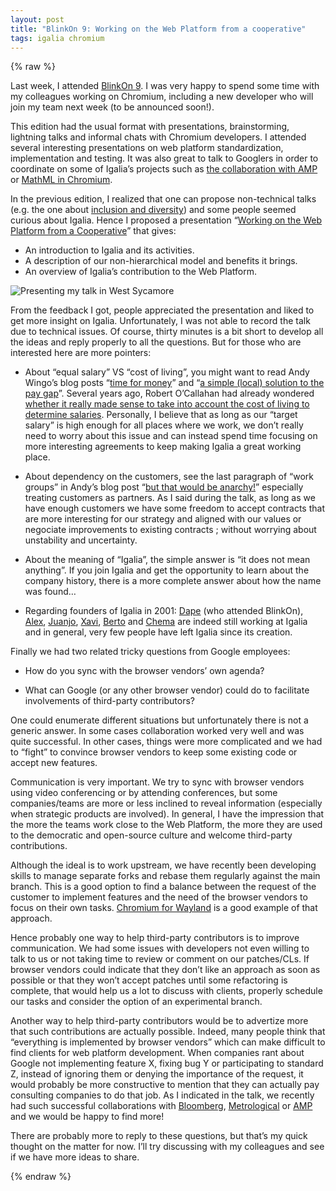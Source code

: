 ```yaml
---
layout: post
title: "BlinkOn 9: Working on the Web Platform from a cooperative"
tags: igalia chromium
---
```


{% raw %}

  <p>Last week, I attended <a href="https://bit.ly/blinkon9-info">BlinkOn 9</a>. I was very happy to
spend some time with my colleagues working on Chromium, including a new
developer who will join my team next week (to be announced soon!).</p>

<p>This edition had the usual format with presentations, brainstorming,
lightning talks and informal chats with Chromium developers. I attended several
interesting presentations on web platform standardization,
implementation and testing.
It was also great to talk to Googlers in order to coordinate on some of
Igalia’s projects such as
<a href="https://frederic-wang.fr/amp-and-igalia-working-together-to-improve-the-web-platform.html">the collaboration with AMP</a> or
<a href="https://mathml.igalia.com/">MathML in Chromium</a>.</p>

<p>In the previous edition, I realized that one can propose non-technical
talks (e.g. the one about <a href="https://docs.google.com/presentation/d/1gZtzemj6g28G_cxm098m4UjdRCvkadk5oIWHdVZvPUM">inclusion and diversity</a>) and some people seemed
curious about Igalia. Hence I proposed a presentation
“<a href="https://people.igalia.com/fwang/blink-on-9/slides/?showNotes=true">Working on the Web Platform from a Cooperative</a>” that gives:</p>

<ul>
  <li>An introduction to Igalia and its activities.</li>
  <li>A description of our non-hierarchical model and benefits it brings.</li>
  <li>An overview of Igalia’s contribution to the Web Platform.</li>
</ul>

<p><img alt="Presenting my talk in West Sycamore" src="https://frederic-wang.fr/images/blinkon9-igalia-talk.jpg" /></p>

<p>From the feedback I got, people appreciated the presentation and liked to get more
insight on Igalia. Unfortunately, I was not able to record
the talk due to technical issues. Of course, thirty minutes is a bit short to
develop all the ideas and reply properly to all the questions. But for those who
are interested here are more pointers:</p>

<ul>
  <li>
    <p>About “equal salary” VS “cost of living”, you might want to read
Andy Wingo’s blog posts “<a href="https://wingolog.org/archives/2013/06/25/time-for-money">time for money</a>” and “<a href="https://wingolog.org/archives/2016/03/24/a-simple-local-solution-to-the-pay-gap">a simple (local) solution to the pay gap</a>”.
Several years ago, Robert O’Callahan had already wondered
<a href="https://robert.ocallahan.org/2011/08/cost-of-living.html">whether it really made sense to take into account the cost of living to
determine salaries</a>.
Personally, I believe that as long as our “target salary” is high enough
for all places where we work, we don’t really need to worry about this
issue and can instead spend time focusing on more interesting agreements
to keep making Igalia a great working place.</p>
  </li>
  <li>
    <p>About dependency on the customers, see the last
paragraph of “work groups” in Andy’s blog post “<a href="https://wingolog.org/archives/2013/06/13/but-that-would-be-anarchy">but that would be anarchy!</a>” especially
treating customers as partners. As I said during the talk, as long as we
have enough customers we have some freedom to accept contracts that are more
interesting for our strategy and aligned with our values or negociate
improvements to existing contracts ; without worrying about unstability
and uncertainty.</p>
  </li>
  <li>
    <p>About the meaning of “Igalia”, the simple answer is
“it does not mean anything”. If you join Igalia and get the opportunity to
learn about the company history, there is a more complete answer about how
the name was found…</p>
  </li>
  <li>
    <p>Regarding founders of Igalia in 2001: <a href="https://www.igalia.com/nc/igalia-247/igalian/item/dape/">Dape</a> (who attended BlinkOn), <a href="https://www.igalia.com/nc/igalia-247/igalian/item/alex/">Alex</a>, <a href="https://www.igalia.com/nc/igalia-247/igalian/item/juanjo/">Juanjo</a>, <a href="https://www.igalia.com/nc/igalia-247/igalian/item/xavi/">Xavi</a>, <a href="https://www.igalia.com/nc/igalia-247/igalian/item/berto/">Berto</a> and <a href="https://www.igalia.com/nc/igalia-247/igalian/item/chema/">Chema</a> are indeed still
working at Igalia and in general, very few people have left Igalia since its creation.</p>
  </li>
</ul>

<p>Finally we had two related tricky questions from Google employees:</p>

<ul>
  <li>
    <p>How do you sync with the browser vendors’ own agenda?</p>
  </li>
  <li>
    <p>What can Google (or any other browser vendor) could do to facilitate involvements of third-party contributors?</p>
  </li>
</ul>

<p>One could enumerate different situations but unfortunately there is not a
generic answer. In some cases collaboration worked very well and was
quite successful.
In other cases, things were more complicated and we had to “fight” to
convince browser vendors to keep some existing code or accept new features.</p>

<p>Communication is very important. We try to sync with browser vendors using video conferencing or by attending conferences, but some companies/teams are more or less inclined to reveal information (especially when strategic products
are involved). In general, I have the impression that the more the teams work
close to the Web Platform,
the more they are used to the democratic and open-source
culture and welcome third-party contributions.</p>

<p>Although the ideal is to work upstream, we have recently been developing skills
to manage separate forks and rebase them regularly against the main branch. This
is a good option to find a balance between the request of the customer to implement
features and the need of the browser vendors to focus on their own tasks.
<a href="https://github.com/Igalia/chromium/">Chromium for Wayland</a> is a good
example of that approach.</p>

<p>Hence probably one way to help third-party contributors is to improve
communication. We had some issues with developers not even willing to talk to us
or not taking time to review or comment on our patches/CLs. If browser vendors
could indicate that they don’t like an approach as soon as possible or that
they won’t accept patches until some refactoring is complete, that would help
us a lot to discuss with clients, properly schedule our tasks and consider the
option of an experimental branch.</p>

<p>Another way to help third-party contributors would be to advertize more
that such contributions are actually possible. Indeed, many people think that
“everything is implemented by browser vendors” which can make difficult to
find clients for web platform development. When companies rant about Google
not implementing feature X, fixing bug Y or participating to standard Z, instead
of ignoring them or denying the importance of the request, it would probably be
more constructive to mention that they can actually pay consulting companies to
do that job. As I indicated in the talk, we recently had such successful
collaborations with <a href="https://www.bloomberg.com/">Bloomberg</a>,
<a href="https://www.metrological.com/">Metrological</a> or
<a href="https://www.ampproject.org/">AMP</a> and we would be happy to find more!</p>

<p>There are probably more to reply to these questions, but that’s my quick
thought on the matter for now. I’ll try discussing with my
colleagues and see if we have more ideas to share.</p>

{% endraw %}
